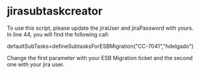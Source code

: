 # jirasubtaskcreator

To use this script, please update the jiraUser and jiraPassword with yours. In line 44, you will find the following call:

  defaultSubTasks=defineSubtasksForESBMigration("CC-7041","hdelgado")

Change the first parameter with your ESB Migration ticket and the second one with your jira user. 

